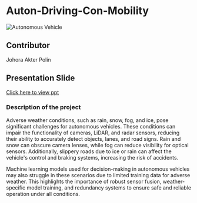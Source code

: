 # Auton-Driving-Con-Mobility
![Autonomous Vehicle](https://files.oaiusercontent.com/file-M9BsdVkwYw8y24YnAW7dp5?se=2024-12-10T21%3A42%3A53Z&sp=r&sv=2024-08-04&sr=b&rscc=max-age%3D604800%2C%20immutable%2C%20private&rscd=attachment%3B%20filename%3D997b8508-fa41-4a55-b136-705d26c50929.webp&sig=4eijlMWYl92W%2BdihKm4TXwUmTRzcR0GVHs4eJs1oFVY%3D)

## Contributor
Johora Akter Polin

## Presentation Slide
 [Click here to view ppt](https://docs.google.com/presentation/d/1UAYFVFIVexMhfq2olGOdaPGh74cRWb4K/edit?usp=drive_link&ouid=102809837703575296131&rtpof=true&sd=true)

 ### Description of the project
Adverse weather conditions, such as rain, snow, fog, and ice, pose significant challenges for autonomous vehicles. These conditions can impair the functionality of cameras, LiDAR, and radar sensors, reducing their ability to accurately detect objects, lanes, and road signs. Rain and snow can obscure camera lenses, while fog can reduce visibility for optical sensors. Additionally, slippery roads due to ice or rain can affect the vehicle's control and braking systems, increasing the risk of accidents.

Machine learning models used for decision-making in autonomous vehicles may also struggle in these scenarios due to limited training data for adverse weather. This highlights the importance of robust sensor fusion, weather-specific model training, and redundancy systems to ensure safe and reliable operation under all conditions.
